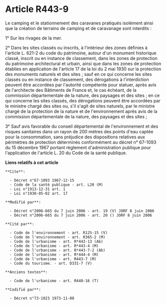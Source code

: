 # Article R443-9

Le camping et le stationnement des caravanes pratiqués isolément ainsi que la création de terrains de camping et de
caravanage sont interdits :

1° Sur les rivages de la mer.

2° Dans les sites classés ou inscrits, à l'intérieur des zones définies à l'article L. 621-2 du code du patrimoine, autour
d'un monument historique classé, inscrit ou en instance de classement, dans les zones de protection du patrimoine
architectural et urbain, ainsi que dans les zones de protection établies en application de l'article 17 de la loi du 2 mai
1930 sur la protection des monuments naturels et des sites ; sauf en ce qui concerne les sites classés ou en instance de
classement, des dérogations à l'interdiction peuvent être accordées par l'autorité compétente pour statuer, après avis de
l'architecte des Bâtiments de France et, le cas échéant, de la commission départementale de la nature, des paysages et des
sites ; en ce qui concerne les sites classés, des dérogations peuvent être accordées par le ministre chargé des sites ou,
s'il s'agit de sites naturels, par le ministre chargé de la protection de la nature et de l'environnement après avis de la
commission départementale de la nature, des paysages et des sites ;

3° Sauf avis favorable du conseil départemental de l'environnement et des risques sanitaires dans un rayon de 200 mètres des
points d'eau captée pour la consommation, sans préjudice des dispositions relatives aux périmètres de protection déterminés
conformément au décret n° 67-1093 du 15 décembre 1967 portant règlement d'administration publique pour l'application de
l'article L. 20 du Code de la santé publique.

**Liens relatifs à cet article**

	**Cite**:

	  - Décret n°67-1093 1967-12-15
	  - Code de la santé publique - art. L20 (M)
	  - Loi n°1913-12-31 art. 1
	  - Loi n°1930-05-02 art. 17

	**Modifié par**:

	  - Décret n°2006-665 du 7 juin 2006 - art. 19 (V) JORF 8 juin 2006
	  - Décret n°2006-665 du 7 juin 2006 - art. 20 () JORF 8 juin 2006

	**Cité par**:

	  - Code de l'environnement - art. R125-15 (V)
	  - Code de l'environnement - art. R365-2 (M)
	  - Code de l'urbanisme - art. R*443-13 (Ab)
	  - Code de l'urbanisme - art. R*443-4 (M)
	  - Code de l'urbanisme - art. R*443-7-2 (Ab)
	  - Code de l'urbanisme - art. R*444-4 (M)
	  - Code de l'urbanisme - art. R443-7 (M)
	  - Code du tourisme. - art. D331-7 (V)

	**Anciens textes**:

	  - Code de l'urbanisme - art. R440-16 (T)

	**Codifié par**:

	  - Décret n°73-1023 1973-11-08
